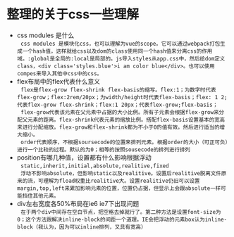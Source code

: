 
# 整理的关于css一些理解

   * css modules 是什么  
   `css modules 是模块化css，也可以理解为vue的scope。它可以通过webpack打包生成一个hash值，这样就给css以及dom的class使用同一个hash值来分离css的作用域。:global是全局的:local是局部的。js导入styles从app.css中，然后给dom定义class，<div class='styles.blue'>i am color blue</div>。也可以使用compes来导入其他中css中的css。`
   * flex布局中的flex代表什么意义  
   `flex是flex-grow flex-shrink flex-basis的缩写。flex:1；为数字时代表flex-grow；flex:2rem/20px；为width/height时代表flex-basis；flex: 1 2;代表flex-grow flex-shrink；flex:1 20px；代表flex-grow;flex-basis；`  
   `flex-grow代表该元素在父元素中占据的大小比例。所有子元素会根据flex-grow来分配父元素的距离。flex-shrink代表元素的缩放比例。搭配flex-basis设置基本的宽高来进行分配缩放。flex-grow和flex-shrink都为不小于0的值有效。然后进行适当的增大缩小。`  
   `order代表顺序，不根据soursecode的位置来排列元素。根据order的大小（可正可负）进行一个比较的过程。默认的为0；相等的按照sousecode的排列进行排列`
   * position有哪几种值，设置都有什么影响根据浮动  
   `static,inherit,initial,absolute,realitive,fixed`  
   `浮动不影响absolute，但影响static以及realitive。设置后realitive脱离文件原来的流，可理解为fload权重比realitive大。设置realitive仍旧可以设置margin,top,left来累加影响元素的位置，位置仍占据，但显示上会跟absolute一样可能挡住其他元素。`  
   * div左右宽度各50%布局在ie6 ie7下出现问题  
   `在于两个div中间存在空白节点，把空格去掉就行了。第二种方法是设置font-size为0；这个方法跟解决inline-block的间距一个道理。IE会把浮动的元素box认为inline-block（我认为，因为可以inline排列，又具有宽高）`  
